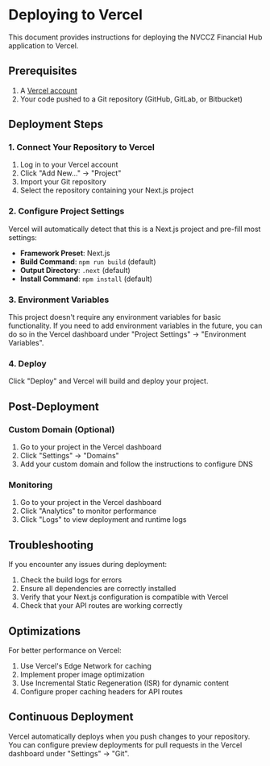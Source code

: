 # Deploying to Vercel

This document provides instructions for deploying the NVCCZ Financial Hub application to Vercel.

## Prerequisites

1. A [Vercel account](https://vercel.com/signup)
2. Your code pushed to a Git repository (GitHub, GitLab, or Bitbucket)

## Deployment Steps

### 1. Connect Your Repository to Vercel

1. Log in to your Vercel account
2. Click "Add New..." → "Project"
3. Import your Git repository
4. Select the repository containing your Next.js project

### 2. Configure Project Settings

Vercel will automatically detect that this is a Next.js project and pre-fill most settings:

- **Framework Preset**: Next.js
- **Build Command**: `npm run build` (default)
- **Output Directory**: `.next` (default)
- **Install Command**: `npm install` (default)

### 3. Environment Variables

This project doesn't require any environment variables for basic functionality. If you need to add environment variables in the future, you can do so in the Vercel dashboard under "Project Settings" → "Environment Variables".

### 4. Deploy

Click "Deploy" and Vercel will build and deploy your project.

## Post-Deployment

### Custom Domain (Optional)

1. Go to your project in the Vercel dashboard
2. Click "Settings" → "Domains"
3. Add your custom domain and follow the instructions to configure DNS

### Monitoring

1. Go to your project in the Vercel dashboard
2. Click "Analytics" to monitor performance
3. Click "Logs" to view deployment and runtime logs

## Troubleshooting

If you encounter any issues during deployment:

1. Check the build logs for errors
2. Ensure all dependencies are correctly installed
3. Verify that your Next.js configuration is compatible with Vercel
4. Check that your API routes are working correctly

## Optimizations

For better performance on Vercel:

1. Use Vercel's Edge Network for caching
2. Implement proper image optimization
3. Use Incremental Static Regeneration (ISR) for dynamic content
4. Configure proper caching headers for API routes

## Continuous Deployment

Vercel automatically deploys when you push changes to your repository. You can configure preview deployments for pull requests in the Vercel dashboard under "Settings" → "Git".